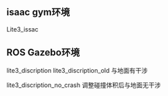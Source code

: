 ## isaac gym环境
Lite3_issac

## ROS Gazebo环境
lite3_discription  lite3_discription_old  与地面有干涉

lite3_discription_no_crash 调整碰撞体积后与地面无干涉
